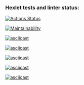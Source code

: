 ### Hexlet tests and linter status:
[![Actions Status](https://github.com/ZuevSN/python-project-49/actions/workflows/hexlet-check.yml/badge.svg)](https://github.com/ZuevSN/python-project-49/actions)

[![Maintainability](https://api.codeclimate.com/v1/badges/db219f5d644e805eb53c/maintainability)](https://codeclimate.com/github/ZuevSN/python-project-49/maintainability)

[![asciicast](https://asciinema.org/a/83tvSLuj0T3nP85oE5sG9gUed.svg)](https://asciinema.org/a/83tvSLuj0T3nP85oE5sG9gUed)

[![asciicast](https://asciinema.org/a/BCepfT4g7cN7VaWsuuE4E3igs.svg)](https://asciinema.org/a/BCepfT4g7cN7VaWsuuE4E3igs)

[![asciicast](https://asciinema.org/a/975tRyDALzsixUY1CqmycdyIp.svg)](https://asciinema.org/a/975tRyDALzsixUY1CqmycdyIp)

[![asciicast](https://asciinema.org/a/xd59Czho7KH0g0ld60Q9hcouU.svg)](https://asciinema.org/a/xd59Czho7KH0g0ld60Q9hcouU)

[![asciicast](https://asciinema.org/a/Vi2ZtgOsDEo1XwnQW7txFP2gZ.svg)](https://asciinema.org/a/Vi2ZtgOsDEo1XwnQW7txFP2gZ)